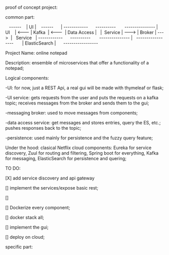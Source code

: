 proof of concept project:

common part:

   ------
   | UI |
   ------
     |
------------      ----------       ---------------
|    UI    | <--- | Kafka  | <---  | Data Access |  
|  Service | ---> | Broker | --->  |   Service   |
------------      ----------       ---------------
                                         |
                                  -----------------
                                  | ElasticSearch |
                                  -----------------

Project Name: online notepad 

Description: ensemble of microservices that offer a functionality of a notepad;

Logical components:

-UI: for now, just a REST Api, a real gui will be made with thymeleaf or flask;

-UI service: gets requests from the user and puts the requests on a kafka topic; receives messages from the broker and sends them to the gui;

-messaging broker: used to move messages from components;

-data access service: get messages and stores entries, query the ES, etc.; pushes responses back to the topic;

-persistence: used mainly for persistence and the fuzzy query feature;

Under the hood: clasical Netflix cloud components: Eureka for service discovery, Zuul for routing and filtering, Spring boot for everything, Kafka for messaging, ElasticSearch for persistence and quering;

TO DO:

[X] add service discovery and api gateway

[] implement the services/expose basic rest;

[]

[] Dockerize every component;

[] docker stack all;

[] implement the gui;

[] deploy on cloud;



specific part:
